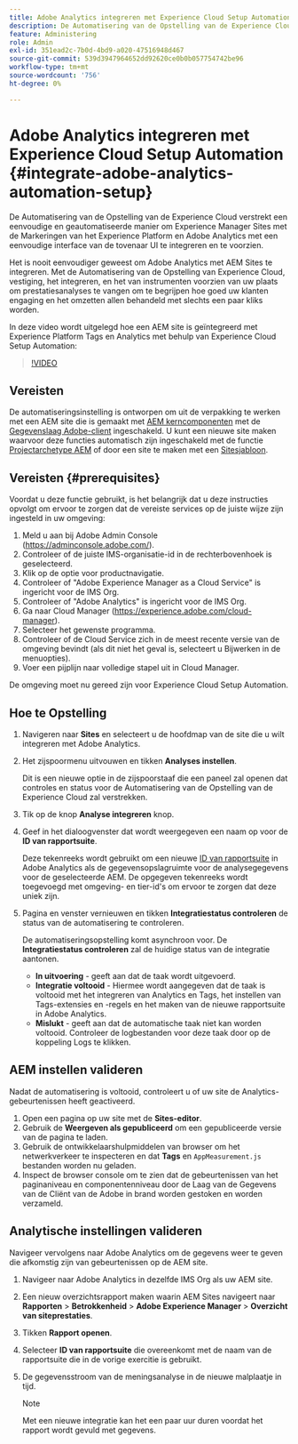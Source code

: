 ```yaml
---
title: Adobe Analytics integreren met Experience Cloud Setup Automation
description: De Automatisering van de Opstelling van de Experience Cloud verstrekt een eenvoudige en geautomatiseerde manier om Experience Manager Sites met de Markeringen van het Experience Platform en Adobe Analytics met een eenvoudige interface van de tovenaar UI te integreren en te voorzien. Leer hoe u de automatische installatie kunt gebruiken met uw eigen site.
feature: Administering
role: Admin
exl-id: 351ead2c-7b0d-4bd9-a020-47516948d467
source-git-commit: 539d3947964652dd92620ce0b0b057754742be96
workflow-type: tm+mt
source-wordcount: '756'
ht-degree: 0%

---
```


# Adobe Analytics integreren met Experience Cloud Setup Automation {#integrate-adobe-analytics-automation-setup}

De Automatisering van de Opstelling van de Experience Cloud verstrekt een eenvoudige en geautomatiseerde manier om Experience Manager Sites met de Markeringen van het Experience Platform en Adobe Analytics met een eenvoudige interface van de tovenaar UI te integreren en te voorzien.

Het is nooit eenvoudiger geweest om Adobe Analytics met AEM Sites te integreren. Met de Automatisering van de Opstelling van Experience Cloud, vestiging, het integreren, en het van instrumenten voorzien van uw plaats om prestatiesanalyses te vangen om te begrijpen hoe goed uw klanten engaging en het omzetten allen behandeld met slechts een paar kliks worden.

In deze video wordt uitgelegd hoe een AEM site is geïntegreerd met Experience Platform Tags en Analytics met behulp van Experience Cloud Setup Automation:

>[!VIDEO](https://video.tv.adobe.com/v/345372/?quality=12)

## Vereisten

De automatiseringsinstelling is ontworpen om uit de verpakking te werken met een AEM site die is gemaakt met [AEM kerncomponenten](https://experienceleague.adobe.com/docs/experience-manager-core-components/using/introduction.html) met de [Gegevenslaag Adobe-client](https://experienceleague.adobe.com/docs/experience-manager-core-components/using/developing/data-layer/overview.html) ingeschakeld. U kunt een nieuwe site maken waarvoor deze functies automatisch zijn ingeschakeld met de functie [Projectarchetype AEM](https://experienceleague.adobe.com/docs/experience-manager-core-components/using/developing/archetype/overview.html) of door een site te maken met een [Sitesjabloon](/help/journey-sites/quick-site/create-site.md).

## Vereisten {#prerequisites}

Voordat u deze functie gebruikt, is het belangrijk dat u deze instructies opvolgt om ervoor te zorgen dat de vereiste services op de juiste wijze zijn ingesteld in uw omgeving:

1. Meld u aan bij Adobe Admin Console (https://adminconsole.adobe.com/).
1. Controleer of de juiste IMS-organisatie-id in de rechterbovenhoek is geselecteerd.
1. Klik op de optie voor productnavigatie.
1. Controleer of &quot;Adobe Experience Manager as a Cloud Service&quot; is ingericht voor de IMS Org.
1. Controleer of &quot;Adobe Analytics&quot; is ingericht voor de IMS Org.
1. Ga naar Cloud Manager (https://experience.adobe.com/cloud-manager).
1. Selecteer het gewenste programma.
1. Controleer of de Cloud Service zich in de meest recente versie van de omgeving bevindt (als dit niet het geval is, selecteert u Bijwerken in de menuopties).
1. Voer een pijplijn naar volledige stapel uit in Cloud Manager.

De omgeving moet nu gereed zijn voor Experience Cloud Setup Automation.

## Hoe te Opstelling

1. Navigeren naar **Sites** en selecteert u de hoofdmap van de site die u wilt integreren met Adobe Analytics.
1. Het zijspoormenu uitvouwen en tikken **Analyses instellen**.

   Dit is een nieuwe optie in de zijspoorstaaf die een paneel zal openen dat controles en status voor de Automatisering van de Opstelling van de Experience Cloud zal verstrekken.
1. Tik op de knop **Analyse integreren** knop.
1. Geef in het dialoogvenster dat wordt weergegeven een naam op voor de **ID van rapportsuite**.

   Deze tekenreeks wordt gebruikt om een nieuwe [ID van rapportsuite](https://experienceleague.adobe.com/docs/analytics/admin/manage-report-suites/new-report-suite/t-create-a-report-suite.html?lang=en) in Adobe Analytics als de gegevensopslagruimte voor de analysegegevens voor de geselecteerde AEM. De opgegeven tekenreeks wordt toegevoegd met omgeving- en tier-id&#39;s om ervoor te zorgen dat deze uniek zijn.

1. Pagina en venster vernieuwen en tikken **Integratiestatus controleren** de status van de automatisering te controleren.

   De automatiseringsopstelling komt asynchroon voor. De **Integratiestatus controleren** zal de huidige status van de integratie aantonen.

   * **In uitvoering** - geeft aan dat de taak wordt uitgevoerd.
   * **Integratie voltooid** - Hiermee wordt aangegeven dat de taak is voltooid met het integreren van Analytics en Tags, het instellen van Tags-extensies en -regels en het maken van de nieuwe rapportsuite in Adobe Analytics.
   * **Mislukt** - geeft aan dat de automatische taak niet kan worden voltooid. Controleer de logbestanden voor deze taak door op de koppeling Logs te klikken.

## AEM instellen valideren

Nadat de automatisering is voltooid, controleert u of uw site de Analytics-gebeurtenissen heeft geactiveerd.

1. Open een pagina op uw site met de **Sites-editor**.
1. Gebruik de **Weergeven als gepubliceerd** om een gepubliceerde versie van de pagina te laden.
1. Gebruik de ontwikkelaarshulpmiddelen van browser om het netwerkverkeer te inspecteren en dat **Tags** en `AppMeasurement.js` bestanden worden nu geladen.
1. Inspect de browser console om te zien dat de gebeurtenissen van het paginaniveau en componentenniveau door de Laag van de Gegevens van de Cliënt van de Adobe in brand worden gestoken en worden verzameld.

## Analytische instellingen valideren

Navigeer vervolgens naar Adobe Analytics om de gegevens weer te geven die afkomstig zijn van gebeurtenissen op de AEM site.

1. Navigeer naar Adobe Analytics in dezelfde IMS Org als uw AEM site.
1. Een nieuw overzichtsrapport maken waarin AEM Sites navigeert naar **Rapporten** > **Betrokkenheid** > **Adobe Experience Manager** > **Overzicht van siteprestaties**.
1. Tikken **Rapport openen**.
1. Selecteer **ID van rapportsuite** die overeenkomt met de naam van de rapportsuite die in de vorige exercitie is gebruikt.
1. De gegevensstroom van de meningsanalyse in de nieuwe malplaatje in tijd.

   >[!NOTE]
   >
   > Met een nieuwe integratie kan het een paar uur duren voordat het rapport wordt gevuld met gegevens.
